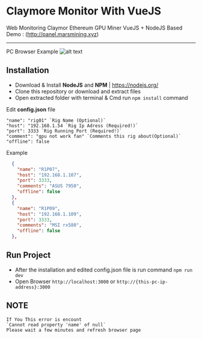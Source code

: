 # Claymore Monitor With VueJS
Web Monitoring Claymor Ethereum GPU Miner VueJS + NodeJS Based 
Demo : (http://panel.marsmining.xyz)

---


PC Browser Example
![alt text][image]

[image]: https://preview.ibb.co/iNszNf/Screen-Shot-2018-10-31-at-15-06-05.png "selam"

## Installation
* Download & Install **NodeJS** and **NPM** | https://nodejs.org/ 
* Clone this repository or download and extract files
* Open extracted folder with terminal & Cmd run `npm install` command

Edit **config.json** file
>>  
    "name": "rig01" `Rig Name (Optional)`
    "host": "192.168.1.54 `Rig Ip Adress (Required!)`
    "port": 3333 `Rig Running Port (Required!)`
    "comment": "gpu not work fan" `Comments this rig about(Optional)`
    "offline": false
Example
```json
  {
    "name": "R1P07",
    "host": "192.168.1.107",
    "port": 3333,
    "comments": "ASUS 7950",
    "offline": false
  },
  {
    "name": "R1P09",
    "host": "192.168.1.109",
    "port": 3333,
    "comments": "MSI rx580",
    "offline": false
  },
```

## Run Project
* After the installation and edited config.json file is run command `npm run dev`
* Open Browser `http://localhost:3000` or `http://{this-pc-ip-address}:3000`


## NOTE
>>
    If You This error is encount
    `Cannot read property 'name' of null`
    Please wait a few minutes and refresh browser page


